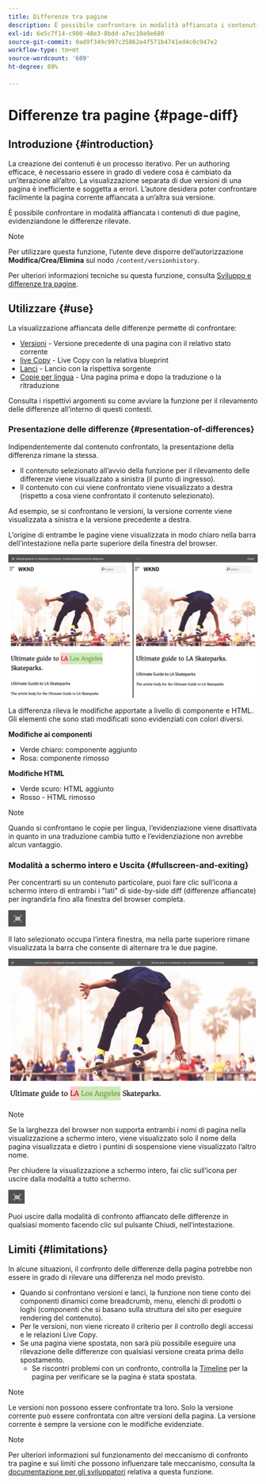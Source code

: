 ```yaml
---
title: Differenze tra pagine
description: È possibile confrontare in modalità affiancata i contenuti di due pagine, evidenziandone le differenze rilevate.
exl-id: 6e5c7f14-c980-48e3-8bdd-a7ec10a9e680
source-git-commit: 0ad9f349c997c35862e4f571b4741ed4c0c947e2
workflow-type: tm+mt
source-wordcount: '609'
ht-degree: 89%

---
```


# Differenze tra pagine  {#page-diff}

## Introduzione {#introduction}

La creazione dei contenuti è un processo iterativo. Per un authoring efficace, è necessario essere in grado di vedere cosa è cambiato da un’iterazione all’altro. La visualizzazione separata di due versioni di una pagina è inefficiente e soggetta a errori. L’autore desidera poter confrontare facilmente la pagina corrente affiancata a un’altra sua versione.

È possibile confrontare in modalità affiancata i contenuti di due pagine, evidenziandone le differenze rilevate.

>[!NOTE]
>
>Per utilizzare questa funzione, l’utente deve disporre dell’autorizzazione **Modifica/Crea/Elimina** sul nodo `/content/versionhistory`.
>
>Per ulteriori informazioni tecniche su questa funzione, consulta [Sviluppo e differenze tra pagine](/help/implementing/developing/introduction/page-diff.md#operation-details).

## Utilizzare {#use}

La visualizzazione affiancata delle differenze permette di confrontare:

* [Versioni](/help/sites-cloud/authoring/features/page-versions.md#comparing-a-version-with-current-page) - Versione precedente di una pagina con il relativo stato corrente
* [live Copy](/help/sites-cloud/administering/msm/creating-live-copies.md#comparing-a-live-copy-page-with-a-blueprint-page) - Live Copy con la relativa blueprint
* [Lanci](/help/sites-cloud/authoring/launches/editing.md#comparing-a-launch-page-to-its-source-page) - Lancio con la rispettiva sorgente
* [Copie per lingua](/help/sites-cloud/administering/translation/managing-projects.md#comparing-language-copies) - Una pagina prima e dopo la traduzione o la ritraduzione

Consulta i rispettivi argomenti su come avviare la funzione per il rilevamento delle differenze all’interno di questi contesti.

### Presentazione delle differenze   {#presentation-of-differences}

Indipendentemente dal contenuto confrontato, la presentazione della differenza rimane la stessa.

* Il contenuto selezionato all’avvio della funzione per il rilevamento delle differenze viene visualizzato a sinistra (il punto di ingresso).
* Il contenuto con cui viene confrontato viene visualizzato a destra (rispetto a cosa viene confrontato il contenuto selezionato).

Ad esempio, se si confrontano le versioni, la versione corrente viene visualizzata a sinistra e la versione precedente a destra.

L’origine di entrambe le pagine viene visualizzata in modo chiaro nella barra dell’intestazione nella parte superiore della finestra del browser.

![Versioni affiancate](/help/sites-cloud/authoring/assets/versions-side-by-side.png)

La differenza rileva le modifiche apportate a livello di componente e HTML. Gli elementi che sono stati modificati sono evidenziati con colori diversi.

**Modifiche ai componenti**

* Verde chiaro: componente aggiunto
* Rosa: componente rimosso

**Modifiche HTML**

* Verde scuro: HTML aggiunto
* Rosso - HTML rimosso

>[!NOTE]
>
>Quando si confrontano le copie per lingua, l’evidenziazione viene disattivata in quanto in una traduzione cambia tutto e l’evidenziazione non avrebbe alcun vantaggio.

### Modalità a schermo intero e Uscita   {#fullscreen-and-exiting}

Per concentrarti su un contenuto particolare, puoi fare clic sull’icona a schermo intero di entrambi i &quot;lati&quot; di side-by-side diff (differenze affiancate) per ingrandirla fino alla finestra del browser completa.

![Pulsante Schermo intero](/help/sites-cloud/authoring/assets/versions-full-screen.png)

Il lato selezionato occupa l’intera finestra, ma nella parte superiore rimane visualizzata la barra che consente di alternare tra le due pagine.

![Modalità a tutto schermo](/help/sites-cloud/authoring/assets/versions-full-screen-mode.png)

>[!NOTE]
>
>Se la larghezza del browser non supporta entrambi i nomi di pagina nella visualizzazione a schermo intero, viene visualizzato solo il nome della pagina visualizzata e dietro i puntini di sospensione viene visualizzato l’altro nome.

Per chiudere la visualizzazione a schermo intero, fai clic sull’icona per uscire dalla modalità a tutto schermo.

![Esci da modalità a schermo intero](/help/sites-cloud/authoring/assets/versions-exit-full-screen.png)

Puoi uscire dalla modalità di confronto affiancato delle differenze in qualsiasi momento facendo clic sul pulsante Chiudi, nell’intestazione.

## Limiti   {#limitations}

In alcune situazioni, il confronto delle differenze della pagina potrebbe non essere in grado di rilevare una differenza nel modo previsto.

* Quando si confrontano versioni e lanci, la funzione non tiene conto dei componenti dinamici come breadcrumb, menu, elenchi di prodotti o loghi (componenti che si basano sulla struttura del sito per eseguire rendering del contenuto).
* Per le versioni, non viene ricreato il criterio per il controllo degli accessi e le relazioni Live Copy.
* Se una pagina viene spostata, non sarà più possibile eseguire una rilevazione delle differenze con qualsiasi versione creata prima dello spostamento.
   * Se riscontri problemi con un confronto, controlla la [Timeline](/help/sites-cloud/authoring/getting-started/basic-handling.md#timeline) per la pagina per verificare se la pagina è stata spostata.

>[!NOTE]
>
>Le versioni non possono essere confrontate tra loro. Solo la versione corrente può essere confrontata con altre versioni della pagina. La versione corrente è sempre la versione con le modifiche evidenziate.

>[!NOTE]
>
>Per ulteriori informazioni sul funzionamento del meccanismo di confronto tra pagine e sui limiti che possono influenzare tale meccanismo, consulta la [documentazione per gli sviluppatori](/help/implementing/developing/introduction/page-diff.md) relativa a questa funzione.
